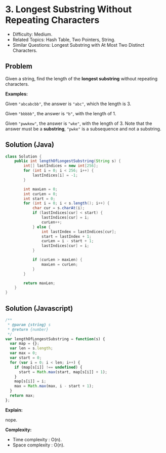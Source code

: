 # 3. Longest Substring Without Repeating Characters

- Difficulty: Medium.
- Related Topics: Hash Table, Two Pointers, String.
- Similar Questions: Longest Substring with At Most Two Distinct Characters.

## Problem

Given a string, find the length of the **longest substring** without repeating characters.

**Examples:**

Given ```"abcabcbb"```, the answer is ```"abc"```, which the length is 3.

Given ```"bbbbb"```, the answer is ```"b"```, with the length of 1.

Given ```"pwwkew"```, the answer is ```"wke"```, with the length of 3. Note that the answer must be a **substring**, ```"pwke"``` is a subsequence and not a substring.


## Solution (Java)
```java
class Solution {
    public int lengthOfLongestSubstring(String s) {
        int[] lastIndices = new int[256];
        for (int i = 0; i < 256; i++) {
            lastIndices[i] = -1;
        }

        int maxLen = 0;
        int curLen = 0;
        int start = 0;
        for (int i = 0; i < s.length(); i++) {
            char cur = s.charAt(i);
            if (lastIndices[cur] < start) {
                lastIndices[cur] = i;
                curLen++;
            } else {
                int lastIndex = lastIndices[cur];
                start = lastIndex + 1;
                curLen = i - start + 1;
                lastIndices[cur] = i;
            }

            if (curLen > maxLen) {
                maxLen = curLen;
            }
        }

        return maxLen;
    }
}
```

## Solution (Javascript)

```javascript
/**
 * @param {string} s
 * @return {number}
 */
var lengthOfLongestSubstring = function(s) {
  var map = {};
  var len = s.length;
  var max = 0;
  var start = 0;
  for (var i = 0; i < len; i++) {
    if (map[s[i]] !== undefined) {
      start = Math.max(start, map[s[i]] + 1);
    }
    map[s[i]] = i;
    max = Math.max(max, i - start + 1);
  }
  return max;
};
```

**Explain:**

nope.

**Complexity:**

* Time complexity : O(n).
* Space complexity : O(n).
